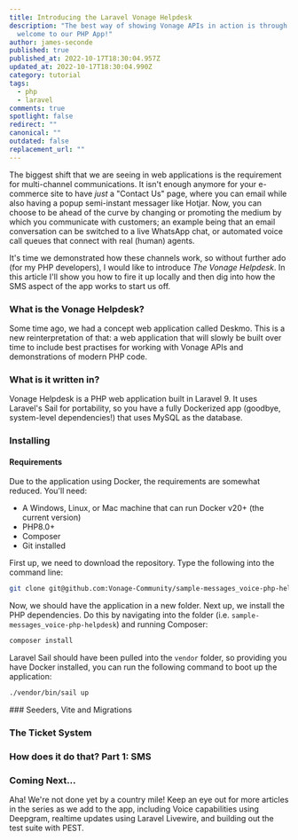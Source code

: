 ```yaml
---
title: Introducing the Laravel Vonage Helpdesk
description: "The best way of showing Vonage APIs in action is through examples:
  welcome to our PHP App!"
author: james-seconde
published: true
published_at: 2022-10-17T18:30:04.957Z
updated_at: 2022-10-17T18:30:04.990Z
category: tutorial
tags:
  - php
  - laravel
comments: true
spotlight: false
redirect: ""
canonical: ""
outdated: false
replacement_url: ""
---
```

The biggest shift that we are seeing in web applications is the requirement for multi-channel communications. It isn't enough anymore for your e-commerce site to have _just_ a "Contact Us" page, where you can email while also having a popup semi-instant messager like Hotjar. Now, you can choose to be ahead of the curve by changing or promoting the medium by which you communicate with customers; an example being that an email conversation can be switched to a live WhatsApp chat, or automated voice call queues that connect with real (human) agents.

It's time we demonstrated how these channels work, so without further ado (for my PHP developers), I would like to introduce *The Vonage Helpdesk*. In this article I'll show you how to fire it up locally and then dig into how the SMS aspect of the app works to start us off.

### What is the Vonage Helpdesk?

Some time ago, we had a concept web application called Deskmo. This is a new reinterpretation of that: a web application that will slowly be built over time to include best practises for working with Vonage APIs and demonstrations of modern PHP code.

### What is it written in?

Vonage Helpdesk is a PHP web application built in Laravel 9. It uses Laravel's Sail for portability, so you have a fully Dockerized app (goodbye, system-level dependencies!) that uses MySQL as the database.

### Installing

#### Requirements

Due to the application using Docker, the requirements are somewhat reduced. You'll need:

* A Windows, Linux, or Mac machine that can run Docker v20+ (the current version)
* PHP8.0+
* Composer
* Git installed

First up, we need to download the repository. Type the following into the command line:

```bash
git clone git@github.com:Vonage-Community/sample-messages_voice-php-helpdesk.git
```

Now, we should have the application in a new folder. Next up, we install the PHP dependencies. Do this by navigating into the folder (i.e. `sample-messages_voice-php-helpdesk`) and running Composer:

```bash
composer install
```
Laravel Sail should have been pulled into the `vendor` folder, so providing you have Docker installed, you can run the following command to boot up the application:

```bash
./vendor/bin/sail up
```
### Seeders, Vite and Migrations

### The Ticket System

### How does it do that? Part 1: SMS

### Coming Next...

Aha! We're not done yet by a country mile! Keep an eye out for more articles in the series as we add to the app, including Voice capabilities using Deepgram, realtime updates using Laravel Livewire, and building out the test suite with PEST.